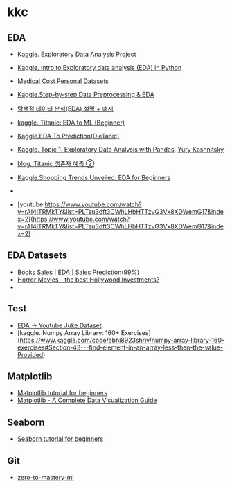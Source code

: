 # kkc

## EDA
-  [Kaggle. Exploratory Data Analysis Project](https://www.kaggle.com/code/lalina/exploratory-data-analysis-project)
-  [Kaggle. Intro to Exploratory data analysis (EDA) in Python](https://www.kaggle.com/code/imoore/intro-to-exploratory-data-analysis-eda-in-python)
-  [Medical Cost Personal Datasets](https://www.kaggle.com/datasets/mirichoi0218/insurance)
-  [Kaggle.Step-by-step Data Preprocessing & EDA](https://www.kaggle.com/code/agrawaladitya/step-by-step-data-preprocessing-eda)  
-  [탐색적 데이터 분석(EDA) 설명 + 예시](https://www.kaggle.com/code/subinium/kakr-eda/notebook)
-  [kaggle. Titanic: EDA to ML (Beginner)](https://www.kaggle.com/code/dejavu23/titanic-eda-to-ml-beginner)
-  [Kaggle.EDA To Prediction(DieTanic)](https://www.kaggle.com/code/ash316/eda-to-prediction-dietanic)
-  [Kaggle. Topic 1. Exploratory Data Analysis with Pandas](https://www.kaggle.com/code/kashnitsky/topic-1-exploratory-data-analysis-with-pandas), [Yury Kashnitsky](https://www.kaggle.com/kashnitsky/code)
-  [blog. Titanic 생존자 예측 ②](https://seo00.tistory.com/61)
-  [Kaggle.Shopping Trends Unveiled: EDA for Beginners](https://www.kaggle.com/code/iamsouravbanerjee/shopping-trends-unveiled-eda-for-beginners)

-  
-  [youtube.https://www.youtube.com/watch?v=rAI4ITRMkTY&list=PLTsu3dft3CWhLHbHTTzvG3Vx8XDWemG17&index=2](https://www.youtube.com/watch?v=rAI4ITRMkTY&list=PLTsu3dft3CWhLHbHTTzvG3Vx8XDWemG17&index=2)

## EDA Datasets
- [Books Sales | EDA | Sales Prediction(99%)](https://www.kaggle.com/code/hknaralasetty/books-sales-eda-sales-prediction-99)
- [Horror Movies - the best Hollywood Investments?](https://www.kaggle.com/datasets/sujaykapadnis/horror-movies-profits-dataset)
- 

## Test
- [EDA -> Youtube Juke Dataset](https://www.youtube.com/watch?v=wUSDVGivd-8&t=17909s)
- [kaggle. Numpy Array Library: 160+ Exercises] (https://www.kaggle.com/code/abhi8923shriv/numpy-array-library-160-exercises#Section-43---find-element-in-an-array-less-then-the-value-Provided)  




## Matplotlib
-  [Matplotlib tutorial for beginners](https://www.kaggle.com/code/prashant111/matplotlib-tutorial-for-beginners)
-  [Matplotlib - A Complete Data Visualization Guide](https://www.kaggle.com/code/berkayalan/matplotlib-a-complete-data-visualization-guide)

## Seaborn
-  [Seaborn tutorial for beginners](https://www.kaggle.com/code/prashant111/seaborn-tutorial-for-beginners)


## Git
- [zero-to-mastery-ml](https://github.com/mrdbourke/zero-to-mastery-ml/tree/master)


